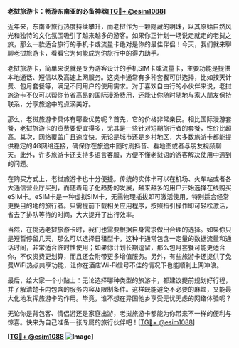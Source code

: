 **老挝旅游卡：畅游东南亚的必备神器[[TG💪+ @esim1088](https://t.me/s/esim1088)]**

近年来，东南亚旅行热度持续攀升，而老挝作为一颗隐藏的明珠，以其原始自然风光和独特的文化氛围吸引了越来越多的游客。如果你正计划一场说走就走的老挝之旅，那么一款适合旅行的手机卡或流量卡绝对是你的最佳伴侣！今天，我们就来聊聊老挝旅游卡，看看它为何能成为你旅行中的得力助手。

老挝旅游卡，简单来说就是专为游客设计的手机SIM卡或流量卡，主要功能是提供本地通话、短信以及高速上网服务。这类卡通常有多种套餐可供选择，比如按天计费、包月套餐等，满足不同用户的使用需求。对于喜欢自由行的小伙伴来说，老挝旅游卡不仅可以帮你节省高昂的国际漫游费用，还能让你随时随地与家人朋友保持联系，分享旅途中的点滴美好。

那么，老挝旅游卡具体有哪些优势呢？首先，它的价格非常亲民。相比国际漫游套餐，老挝旅游卡的资费要便宜得多，尤其是一些针对短期旅行者的套餐，性价比超高。其次，网络覆盖广且速度快。无论是城市还是乡村地区，大多数旅游卡都能提供稳定的4G网络连接，确保你在旅途中随时刷抖音、看地图或者与朋友视频聊天。此外，许多旅游卡还支持多语言客服，方便不懂老挝语的游客解决使用中遇到的问题。

在购买方式上，老挝旅游卡也十分便捷。传统的实体卡可以在机场、火车站或者各大通信营业厅买到，而随着电子化趋势的发展，越来越多的用户开始选择在线购买eSIM卡。eSIM卡是一种虚拟SIM卡，无需物理插拔即可激活使用，特别适合经常更换目的地的旅行者。只需提前下载相关应用程序，按照指引操作即可轻松激活，省去了排队等待的时间，大大提升了出行效率。

当然，在挑选老挝旅游卡时，我们也需要根据自身需求做出合理的选择。如果你只是短暂停留几天，那么可以选择日租型卡，这种卡通常包含一定量的数据流量和通话时间，非常适合临时性使用；如果你计划长期逗留，那么包月套餐可能更适合你，不仅资费更划算，而且还会附带更多增值服务。另外，有些旅游卡还提供了免费WiFi热点共享功能，让你在酒店Wi-Fi信号不佳的情况下也能顺利上网冲浪。

最后，给大家一个小贴士：无论选择哪种类型的旅游卡，都建议提前规划好行程，并了解清楚卡内包含的服务内容及限制条件。这样既能避免不必要的麻烦，又能最大化地发挥旅游卡的作用。毕竟，谁不想在异国他乡享受无忧无虑的网络体验呢？

无论你是背包客、情侣游还是家庭出游，老挝旅游卡都能为你带来不一样的便利与惊喜。快来为自己准备一张专属的旅行伙伴吧！[[TG💪+ @esim1088](https://t.me/s/esim1088)]

**[[TG💪+ @esim1088](https://t.me/s/esim1088) ![Image](https://i.postimg.cc/4NQfJmqS/Snipaste-2025-05-13-00-14-12.png)]**